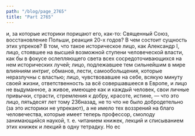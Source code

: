```yaml
---
path: "/blog/page_2765"
title: "Part 2765"
---
```


и, за которые историки порицают его, как-то: Священный Союз, восстановление Польши, реакция 20-х годов? В чем состоит сущность этих упреков?
В том, что такое историческое лицо, как Александр I, лицо, стоявшее на высшей возможной ступени человеческой власти, как бы в фокусе ослепляющего света всех сосредоточивающихся на нем исторических лучей; лицо, подлежавшее тем сильнейшим в мире влияниям интриг, обманов, лести, самообольщения, которые неразлучны с властью; лицо, чувствовавшее на себе, всякую минуту своей жизни, ответственность за всё совершавшееся в Европе, и лицо не выдуманное, а живое, имеющее как и каждый человек, свои личные привычки, страсти, стремления к добру, красоте, истине, — что это лицо, пятьдесят лет тому 236назад, не то что не было добродетельно (за это историки не упрекают), а не имело тех воззрений на благо человечества, которые имеет теперь профессор, смолоду занимающийся наукой, т. е. читанием книжек, лекций и списыванием этих книжек и лекций в одну тетрадку.
Но ес
